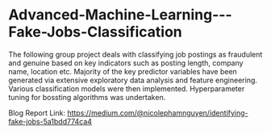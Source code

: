 # Advanced-Machine-Learning---Fake-Jobs-Classification
The following group project deals with classifying job postings as fraudulent and genuine based on key indicators such as posting length, company name, location etc. Majority of the key predictor variables have been generated via extensive exploratory data analysis and feature engineering. Various classification models were then implemented. Hyperparameter tuning for bossting algorithms was undertaken.

Blog Report Link: https://medium.com/@nicolephamnguyen/identifying-fake-jobs-5a1bdd774ca4
